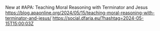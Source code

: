 New at #APA: Teaching Moral Reasoning with Terminator and Jesus https://blog.apaonline.org/2024/05/15/teaching-moral-reasoning-with-terminator-and-jesus/ https://social.dfaria.eu/?hashtag=2024-05-15T15:00:03Z